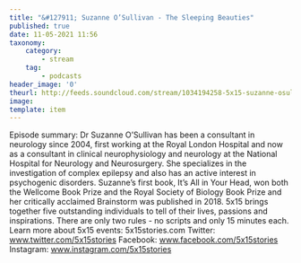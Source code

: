 ```yaml
---
title: "&#127911; Suzanne O’Sullivan - The Sleeping Beauties"
published: true
date: 11-05-2021 11:56
taxonomy:
    category:
        - stream
    tag:
        - podcasts
header_image: '0'
theurl: http://feeds.soundcloud.com/stream/1034194258-5x15-suzanne-osullivan-the-sleeping-beauties.mp3
image: 
template: item
--- 
```

Episode summary: Dr Suzanne O’Sullivan has been a consultant in neurology since 2004, first working at the Royal London Hospital and now as a consultant in clinical neurophysiology and neurology at the National Hospital for Neurology and Neurosurgery. She specializes in the investigation of complex epilepsy and also has an active interest in psychogenic disorders. Suzanne’s first book, It’s All in Your Head, won both the Wellcome Book Prize and the Royal Society of Biology Book Prize and her critically acclaimed Brainstorm was published in 2018. 5x15 brings together five outstanding individuals to tell of their lives, passions and inspirations. There are only two rules - no scripts and only 15 minutes each. Learn more about 5x15 events: 5x15stories.com Twitter: www.twitter.com/5x15stories Facebook: www.facebook.com/5x15stories Instagram: www.instagram.com/5x15stories
